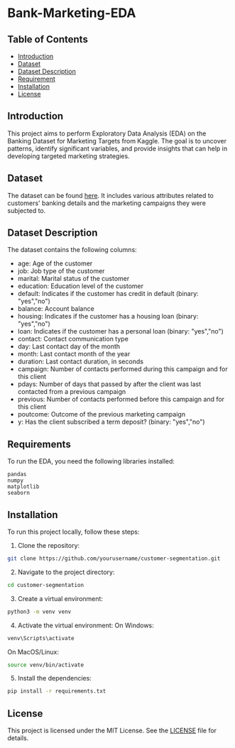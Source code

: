 # Bank-Marketing-EDA

## Table of Contents
- [Introduction](#introduction)
- [Dataset](#dataset)
- [Dataset Description](#dataset-description)
- [Requirement](#requirement)
- [Installation](#installation)
- [License](#license)

## Introduction
This project aims to perform Exploratory Data Analysis (EDA) on the Banking Dataset for Marketing Targets from Kaggle. The goal is to uncover patterns, identify significant variables, and provide insights that can help in developing targeted marketing strategies.

## Dataset
The dataset can be found [here](https://www.kaggle.com/datasets/prakharrathi25/banking-dataset-marketing-targets). It includes various attributes related to customers' banking details and the marketing campaigns they were subjected to.

## Dataset Description
The dataset contains the following columns:

* age: Age of the customer
* job: Job type of the customer
* marital: Marital status of the customer
* education: Education level of the customer
* default: Indicates if the customer has credit in default (binary: "yes","no")
* balance: Account balance
* housing: Indicates if the customer has a housing loan (binary: "yes","no")
* loan: Indicates if the customer has a personal loan (binary: "yes","no")
* contact: Contact communication type
* day: Last contact day of the month
* month: Last contact month of the year
* duration: Last contact duration, in seconds
* campaign: Number of contacts performed during this campaign and for this client
* pdays: Number of days that passed by after the client was last contacted from a previous campaign
* previous: Number of contacts performed before this campaign and for this client
* poutcome: Outcome of the previous marketing campaign
* y: Has the client subscribed a term deposit? (binary: "yes","no")

## Requirements
To run the EDA, you need the following libraries installed:
```
pandas
numpy
matplotlib
seaborn
```

## Installation
To run this project locally, follow these steps:
1. Clone the repository:
```bash
git clone https://github.com/yourusername/customer-segmentation.git
```
2. Navigate to the project directory:
```bash
cd customer-segmentation
```
3. Create a virtual environment:
```bash
python3 -m venv venv
```
4. Activate the virtual environment:
On Windows:
``` bash
venv\Scripts\activate
```
On MacOS/Linux:
```bash
source venv/bin/activate
```
5. Install the dependencies:
``` bash
pip install -r requirements.txt
```

## License
This project is licensed under the MIT License. See the [LICENSE](LICENSE) file for details.
